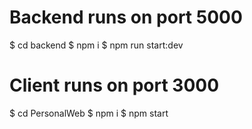 # Backend runs on port 5000
$ cd backend 
$ npm i
$ npm run start:dev


# Client runs on port 3000
$ cd PersonalWeb
$ npm i
$ npm start
